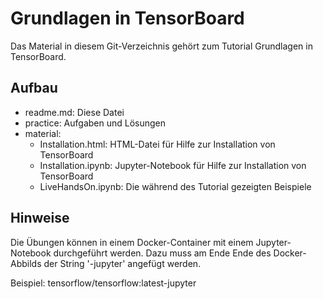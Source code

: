 # Grundlagen in TensorBoard

Das Material in diesem Git-Verzeichnis gehört zum Tutorial Grundlagen in TensorBoard.

## Aufbau

- readme.md: Diese Datei
- practice: Aufgaben und Lösungen
- material: 
    - Installation.html: HTML-Datei für Hilfe zur Installation von TensorBoard
    - Installation.ipynb: Jupyter-Notebook für Hilfe zur Installation von TensorBoard
    - LiveHandsOn.ipynb: Die während des Tutorial gezeigten Beispiele

## Hinweise

Die Übungen können in einem Docker-Container mit einem Jupyter-Notebook durchgeführt werden. Dazu muss am Ende Ende des Docker-Abbilds der String '-jupyter' angefügt werden.

Beispiel: tensorflow/tensorflow:latest-jupyter
